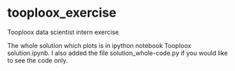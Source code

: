 # tooploox_exercise
Tooploox data scientist intern exercise

The whole solution which plots is in ipython notebook Tooploox solution.ipynb.
I also added the file solution_whole-code.py if you would like to see the code only.
